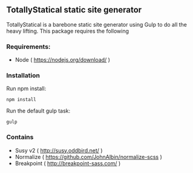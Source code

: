 ## TotallyStatical static site generator

TotallyStatical is a barebone static site generator using Gulp to do all the heavy lifting.
This package requires the following

### Requirements:

* Node ( https://nodejs.org/download/ )

### Installation

Run npm install:

`npm install`

Run the default gulp task:

`gulp`

### Contains
* Susy v2 ( http://susy.oddbird.net/ )
* Normalize ( https://github.com/JohnAlbin/normalize-scss )
* Breakpoint ( http://breakpoint-sass.com/ )